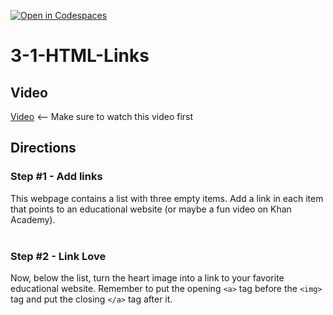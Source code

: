 [![Open in Codespaces](https://classroom.github.com/assets/launch-codespace-2972f46106e565e64193e422d61a12cf1da4916b45550586e14ef0a7c637dd04.svg)](https://classroom.github.com/open-in-codespaces?assignment_repo_id=21093178)
# 3-1-HTML-Links <br>

## Video
[Video](https://youtu.be/prG3mvho3tU) <-- Make sure to watch this video first

## Directions 
### Step #1 - Add links <br>
This webpage contains a list with three empty items. Add a link in each item that points to an educational website (or maybe a fun video on Khan Academy).
<br><br>
### Step #2 - Link Love <br>
Now, below the list, turn the heart image into a link to your favorite educational website. Remember to put the opening `<a>` tag before the `<img>` tag and put the closing `</a>` tag after it.

